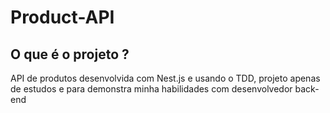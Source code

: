 # Product-API

## O que é o projeto ?

API de produtos desenvolvida com Nest.js e usando o TDD, projeto apenas de estudos e para demonstra minha habilidades com desenvolvedor back-end
